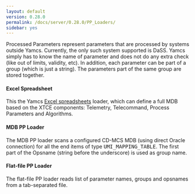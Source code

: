 ```yaml
---
layout: default
version: 0.28.0
permalink: /docs/server/0.28.0/PP_Loaders/
sidebar: yes
---
```


Processed Parameters represent parameters that are processed by systems outside Yamcs. Currently, the only such system supported is DaSS. Yamcs simply has to know the name of parameter and does not do any extra check (like out of limits, validity, etc). In addition, each parameter can be part of a group (which is just a string). The parameters part of the same group are stored together.

#### Excel Spreadsheet
This the Yamcs [Excel spreadsheets](/docs/server/Excel_Specification/) loader, which can define a full MDB based on the XTCE components: Telemetry, Telecommand, Process Parameters and Algorithms.

#### MDB PP Loader
The MDB PP loader scans a configured CD-MCS MDB (using direct Oracle connection) for all the end items of type <tt>UMI_MAPPING_TABLE</tt>. The first part of the Opsname (string before the underscore) is used as group name.

#### Flat-file PP Loader
The flat-file PP loader reads list of parameter names, groups and opsnames from a tab-separated file.
